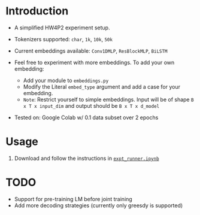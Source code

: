 # Introduction

- A simplified HW4P2 experiment setup.
- Tokenizers supported: `char`, `1k`, `10k`, `50k`
- Current embeddings available: `Conv1DMLP`, `ResBlockMLP`, `BiLSTM`
- Feel free to experiment with more embeddings. To add your own embedding:

  - Add your module to `embeddings.py`
  - Modify the Literal `embed_type` argument and add a case for your embedding.
  - `Note`: Restrict yourself to simple embeddings. Input will be of shape `B x T x input_dim` and output should be `B x T x d_model`

- Tested on: Google Colab w/ 0.1 data subset over 2 epochs

# Usage

1. Download and follow the instructions in [`expt_runner.ipynb`](https://colab.research.google.com/drive/1D9NFwKycDLhOpbH15bTvl4tyl30-EDSj?usp=sharing)

# TODO

- Support for pre-training LM before joint training
- Add more decoding strategies (currently only greesdy is supported)
